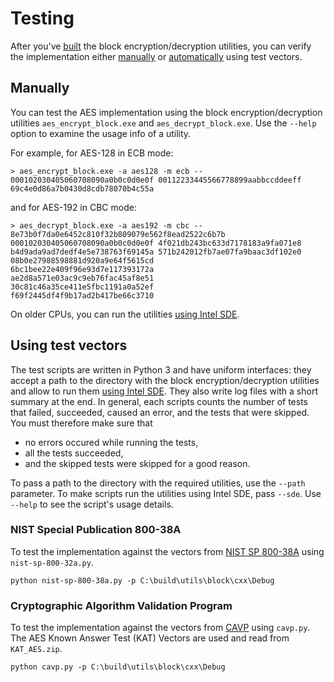 # Testing

After you've [built](https://github.com/egor-tensin/aesni#building) the block encryption/decryption utilities, you can verify the implementation either [manually](#manually) or [automatically](#using-test-vectors) using test vectors.

## Manually

You can test the AES implementation using the block encryption/decryption utilities `aes_encrypt_block.exe` and `aes_decrypt_block.exe`.
Use the `--help` option to examine the usage info of a utility.

For example, for AES-128 in ECB mode:

    > aes_encrypt_block.exe -a aes128 -m ecb -- 000102030405060708090a0b0c0d0e0f 00112233445566778899aabbccddeeff
    69c4e0d86a7b0430d8cdb78070b4c55a

and for AES-192 in CBC mode:

    > aes_decrypt_block.exe -a aes192 -m cbc -- 8e73b0f7da0e6452c810f32b809079e562f8ead2522c6b7b 000102030405060708090a0b0c0d0e0f 4f021db243bc633d7178183a9fa071e8 b4d9ada9ad7dedf4e5e738763f69145a 571b242012fb7ae07fa9baac3df102e0 08b0e27988598881d920a9e64f5615cd
    6bc1bee22e409f96e93d7e117393172a
    ae2d8a571e03ac9c9eb76fac45af8e51
    30c81c46a35ce411e5fbc1191a0a52ef
    f69f2445df4f9b17ad2b417be66c3710

On older CPUs, you can run the utilities [using Intel SDE](https://github.com/egor-tensin/aesni#running-on-older-cpus).

## Using test vectors

The test scripts are written in Python 3 and have uniform interfaces: they accept a path to the directory with the block encryption/decryption utilities and allow to run them [using Intel SDE](https://github.com/egor-tensin/aesni#running-on-older-cpus).
They also write log files with a short summary at the end.
In general, each scripts counts the number of tests that failed, succeeded, caused an error, and the tests that were skipped.
You must therefore make sure that

* no errors occured while running the tests,
* all the tests succeeded,
* and the skipped tests were skipped for a good reason.

To pass a path to the directory with the required utilities, use the `--path` parameter.
To make scripts run the utilities using Intel SDE, pass `--sde`.
Use `--help` to see the script's usage details.

### NIST Special Publication 800-38A

To test the implementation against the vectors from [NIST SP 800-38A](http://csrc.nist.gov/publications/nistpubs/800-38a/sp800-38a.pdf) using `nist-sp-800-32a.py`.

    python nist-sp-800-38a.py -p C:\build\utils\block\cxx\Debug

### Cryptographic Algorithm Validation Program

To test the implementation against the vectors from [CAVP](http://csrc.nist.gov/groups/STM/cavp/) using `cavp.py`.
The AES Known Answer Test (KAT) Vectors are used and read from `KAT_AES.zip`.

    python cavp.py -p C:\build\utils\block\cxx\Debug
